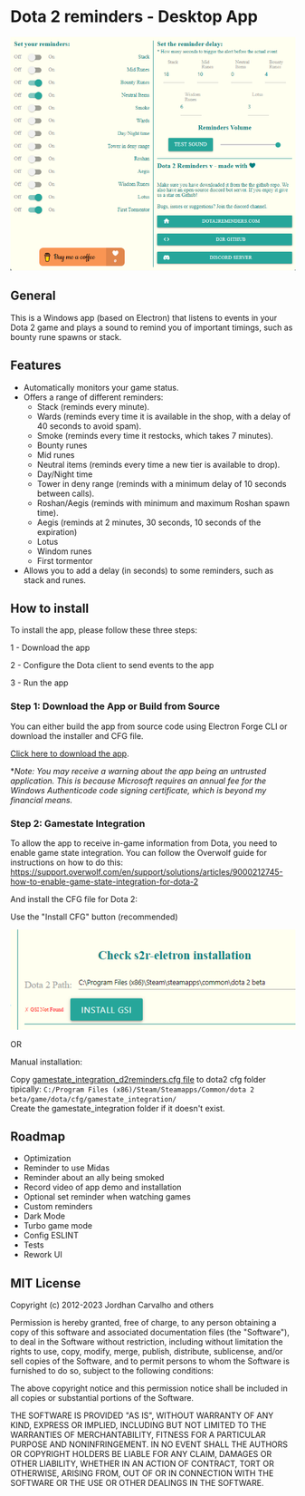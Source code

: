 # Dota 2 reminders - Desktop App 

![Electron app](dev_assets.o/elec.png?raw=true "Electron app")


## General
This is a Windows app (based on Electron) that listens to events in your Dota 2 game and plays a sound to remind you of important timings, such as bounty rune spawns or stack.

## Features

- Automatically monitors your game status.
- Offers a range of different reminders:
  - Stack (reminds every minute).
  - Wards (reminds every time it is available in the shop, with a delay of 40 seconds to avoid spam).
  - Smoke (reminds every time it restocks, which takes 7 minutes).
  - Bounty runes
  - Mid runes
  - Neutral items (reminds every time a new tier is available to drop).
  - Day/Night time
  - Tower in deny range (reminds with a minimum delay of 10 seconds between calls).
  - Roshan/Aegis (reminds with minimum and maximum Roshan spawn time).
  - Aegis (reminds at 2 minutes, 30 seconds, 10 seconds of the expiration)
  - Lotus 
  - Windom runes
  - First tormentor
- Allows you to add a delay (in seconds) to some reminders, such as stack and runes.

## How to install
To install the app, please follow these three steps:

1 - Download the app 

2 - Configure the Dota client to send events to the app

3 - Run the app

### Step 1: Download the App or Build from Source
You can either build the app from source code using Electron Forge CLI or download the installer and CFG file.

[Click here to download the app](https://d2r-electron-server-release.vercel.app).


**Note: You may receive a warning about the app being an untrusted application. This is because Microsoft requires an annual fee for the Windows Authenticode code signing certificate, which is beyond my financial means.*


### Step 2: Gamestate Integration
To allow the app to receive in-game information from Dota, you need to enable game state integration. You can follow the Overwolf guide for instructions on how to do this:
https://support.overwolf.com/en/support/solutions/articles/9000212745-how-to-enable-game-state-integration-for-dota-2

And install the CFG file for Dota 2:

Use the "Install CFG" button (recommended)

![Install CFG](dev_assets.o/installCFG.png?raw=true "Install CFG")

OR

Manual installation:

Copy [gamestate_integration_d2reminders.cfg file](scripts.o/gamestate_integration_d2reminders.cfg) to dota2 cfg folder tipically:
`C:/Program Files (x86)/Steam/Steamapps/Common/dota 2 beta/game/dota/cfg/gamestate_integration/` </br>
Create the gamestate_integration folder if it doesn't exist.


## Roadmap
- Optimization
- Reminder to use Midas
- Reminder about an ally being smoked
- Record video of app demo and installation
- Optional set reminder when watching games
- Custom reminders
- Dark Mode
- Turbo game mode
- Config ESLINT
- Tests
- Rework UI

## MIT License

Copyright (c) 2012-2023 Jordhan Carvalho and others

Permission is hereby granted, free of charge, to any person obtaining a copy
of this software and associated documentation files (the "Software"), to deal
in the Software without restriction, including without limitation the rights
to use, copy, modify, merge, publish, distribute, sublicense, and/or sell
copies of the Software, and to permit persons to whom the Software is
furnished to do so, subject to the following conditions:

The above copyright notice and this permission notice shall be included in all
copies or substantial portions of the Software.

THE SOFTWARE IS PROVIDED "AS IS", WITHOUT WARRANTY OF ANY KIND, EXPRESS OR
IMPLIED, INCLUDING BUT NOT LIMITED TO THE WARRANTIES OF MERCHANTABILITY,
FITNESS FOR A PARTICULAR PURPOSE AND NONINFRINGEMENT. IN NO EVENT SHALL THE
AUTHORS OR COPYRIGHT HOLDERS BE LIABLE FOR ANY CLAIM, DAMAGES OR OTHER
LIABILITY, WHETHER IN AN ACTION OF CONTRACT, TORT OR OTHERWISE, ARISING FROM,
OUT OF OR IN CONNECTION WITH THE SOFTWARE OR THE USE OR OTHER DEALINGS IN THE
SOFTWARE.
